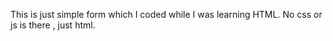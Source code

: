 This is just simple form which I coded while I was learning HTML. No css or js is there , just html.

